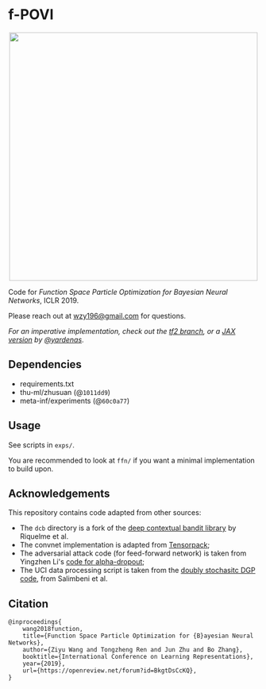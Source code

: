 # f-POVI

<p align="center">
<img src="http://ml.cs.tsinghua.edu.cn/~ziyu/static/fpovi/i.gif" width="500">
</p>

Code for *Function Space Particle Optimization for Bayesian Neural Networks*, ICLR 2019.

Please reach out at <wzy196@gmail.com> for questions.

*For an imperative implementation, check out the [tf2 branch](https://github.com/thu-ml/fpovi/tree/tf2), or a [JAX version](https://github.com/yardenas/probabilistic-regression/blob/main/f_povi.py) by [@yardenas](https://github.com/yardenas/)*.

## Dependencies

- requirements.txt
- thu-ml/zhusuan (@`1011dd9`)
- meta-inf/experiments (@`60c0a77`)

## Usage

See scripts in `exps/`.

You are recommended to look at `ffn/` if you want a minimal implementation to build upon.

## Acknowledgements

This repository contains code adapted from other sources:

- The `dcb` directory is a fork of the [deep contextual bandit library](https://github.com/tensorflow/models/tree/master/research/deep_contextual_bandits) by Riquelme et al.
- The convnet implementation is adapted from [Tensorpack](https://github.com/tensorpack/tensorpack);
- The adversarial attack code (for feed-forward network) is taken from Yingzhen Li's [code for alpha-dropout](https://github.com/YingzhenLi/Dropout_BBalpha/blob/master/attacks_tf.py);
- The UCI data processing script is taken from the [doubly stochasitc DGP code](https://github.com/ICL-SML/Doubly-Stochastic-DGP), from Salimbeni et al.

## Citation

```
@inproceedings{
    wang2018function,
    title={Function Space Particle Optimization for {B}ayesian Neural Networks},
    author={Ziyu Wang and Tongzheng Ren and Jun Zhu and Bo Zhang},
    booktitle={International Conference on Learning Representations},
    year={2019},
    url={https://openreview.net/forum?id=BkgtDsCcKQ},
}
```
